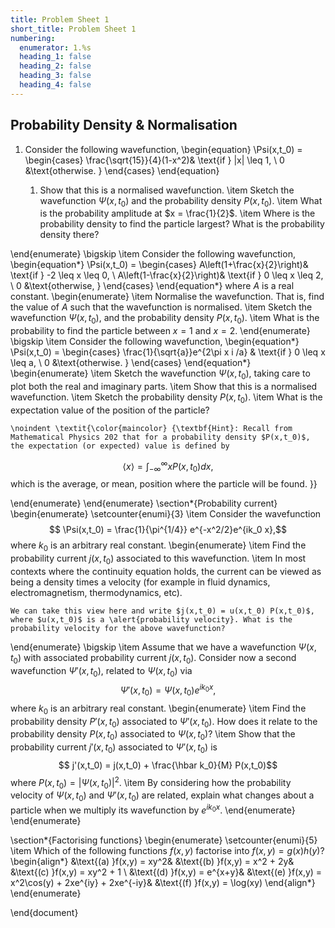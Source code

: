 ```yaml
---
title: Problem Sheet 1
short_title: Problem Sheet 1
numbering:
  enumerator: 1.%s
  heading_1: false
  heading_2: false
  heading_3: false
  heading_4: false
---
```

	
## Probability Density & Normalisation

1. Consider the following wavefunction,
\begin{equation}
\Psi(x,t_0) = \begin{cases}
				\frac{\sqrt{15}}{4}(1-x^2)&  \text{if } |x| \leq 1, \\
				0  &\text{otherwise. }
				\end{cases}
\end{equation}

    1. Show that this is a normalised wavefunction. 
	\item Sketch the wavefunction $\Psi(x,t_0)$ and the probability density $P(x,t_0)$.
	\item What is the probability amplitude at $x = \frac{1}{2}$. 
	\item Where is the probability density to find the particle largest? What is the probability density there? 
	
\end{enumerate}
\bigskip
\item Consider the following wavefunction,
\begin{equation*}
\Psi(x,t_0) = \begin{cases}
A\left(1+\frac{x}{2}\right)&  \text{if } -2 \leq x \leq 0, \\
A\left(1-\frac{x}{2}\right)&  \text{if } 0 \leq x \leq 2, \\
0  &\text{otherwise, }
\end{cases}
\end{equation*}
where $A$ is a real constant. 
\begin{enumerate} 
	\item Normalise the wavefunction. That is, find the value of $A$ such that the wavefunction is normalised. 
	\item Sketch the wavefunction $\Psi(x,t_0)$, and the probability density $P(x,t_0)$. 
	\item What is the probability to find the particle between $x = 1$ and $x = 2$. 
\end{enumerate}
\bigskip
\item Consider the following wavefunction,
\begin{equation*}
\Psi(x,t_0) = \begin{cases}
\frac{1}{\sqrt{a}}e^{2\pi x i /a} &  \text{if } 0 \leq x \leq a, \\
0  &\text{otherwise. }
\end{cases}
\end{equation*}
\begin{enumerate}
	\item Sketch the wavefunction $\Psi(x,t_0)$, taking care to plot both the real and imaginary parts. 
	\item Show that this is a normalised wavefunction. 
	\item Sketch the probability density $P(x,t_0)$. 
	\item What is the expectation value of the position of the particle? 
	
	\noindent \textit{\color{maincolor} {\textbf{Hint}: Recall from Mathematical Physics 202 that for a probability density $P(x,t_0)$, the expectation (or expected) value is defined by
$$  \langle x \rangle = \int_{-\infty}^{\infty} x P(x,t_0) dx,$$
which is the average, or mean, position where the particle will be found. }}

\end{enumerate} 
\end{enumerate}
\section*{Probability current}
\begin{enumerate}
	\setcounter{enumi}{3}
\item Consider the wavefunction
$$ \Psi(x,t_0) = \frac{1}{\pi^{1/4}} e^{-x^2/2}e^{ik_0 x},$$
where $k_0$ is an arbitrary real constant. 
\begin{enumerate}
	\item Find the probability current $j(x,t_0)$ associated to this wavefunction.
	\item In most contexts where the continuity equation holds, the current can be viewed as being a density times  a velocity (for example in fluid dynamics, electromagnetism, thermodynamics, etc). 
	
	We can take this view here and write $j(x,t_0) = u(x,t_0) P(x,t_0)$, where $u(x,t_0)$ is a \alert{probability velocity}. What is the probability velocity for the above wavefunction?
\end{enumerate}
\bigskip
\item Assume that we have a wavefunction $\Psi(x,t_0)$ with associated probability current $j(x,t_0)$. Consider now a second wavefunction $\Psi'(x,t_0)$, related to $\Psi(x,t_0)$ via
$$ \Psi'(x,t_0) = \Psi(x,t_0)e^{ik_0 x}, $$
where $k_0$ is an arbitrary real constant.
\begin{enumerate}
	\item Find the probability density $P'(x,t_0)$ associated to $\Psi'(x,t_0)$. How does it relate to the probability density $P(x,t_0)$ associated to $\Psi(x,t_0)$?
	\item Show that the probability current $j'(x,t_0)$ associated to $\Psi'(x,t_0)$ is
	$$ j'(x,t_0) = j(x,t_0) + \frac{\hbar k_0}{M} P(x,t_0)$$
	where $P(x,t_0) = |\Psi(x,t_0)|^2$. 
	\item By considering how the probability velocity of $\Psi(x,t_0)$ and $\Psi'(x,t_0)$ are related, explain what changes about a particle when we multiply its wavefunction by $e^{ik_0x}$. 
\end{enumerate}
\end{enumerate}

\section*{Factorising functions}
\begin{enumerate}
		\setcounter{enumi}{5}
	\item Which of the following functions $f(x,y)$ factorise into $f(x,y) = g(x)h(y)$?
	\begin{align*}
	&\text{(a) }f(x,y) = xy^2& &\text{(b) }f(x,y) = x^2 + 2y& &\text{(c) }f(x,y) = xy^2 + 1 \\
	&\text{(d) }f(x,y) = e^{x+y}& &\text{(e) }f(x,y) = x^2\cos(y) + 2xe^{iy} + 2xe^{-iy}& &\text{(f) }f(x,y) = \log(xy)
	\end{align*}
\end{enumerate}

\end{document} 